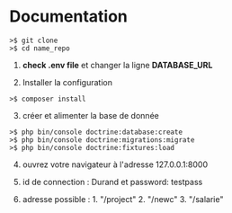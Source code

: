 # Documentation

```console
>$ git clone
>$ cd name_repo
```

1. **check .env file** et changer la ligne **DATABASE_URL**

2. Installer la configuration

```console
>$ composer install
```

3. créer et alimenter la base de donnée

```consol
>$ php bin/console doctrine:database:create
>$ php bin/console doctrine:migrations:migrate
>$ php bin/console doctrine:fixtures:load
```

4. ouvrez votre navigateur à l'adresse 127.0.0.1:8000

5. id de connection : Durand et password: testpass
6. adresse possible : 1. "/project" 2. "/newc" 3. "/salarie"
